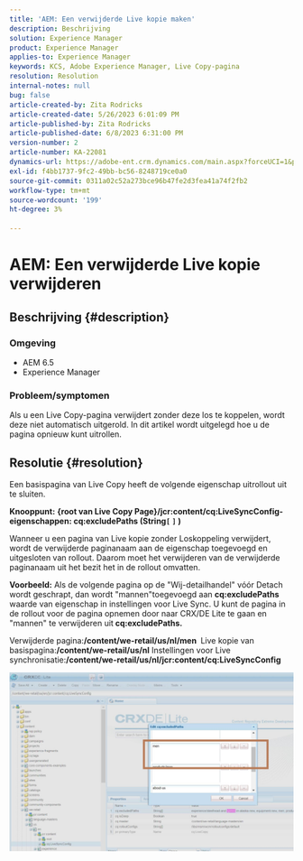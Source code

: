 ```yaml
---
title: 'AEM: Een verwijderde Live kopie maken'
description: Beschrijving
solution: Experience Manager
product: Experience Manager
applies-to: Experience Manager
keywords: KCS, Adobe Experience Manager, Live Copy-pagina
resolution: Resolution
internal-notes: null
bug: false
article-created-by: Zita Rodricks
article-created-date: 5/26/2023 6:01:09 PM
article-published-by: Zita Rodricks
article-published-date: 6/8/2023 6:31:00 PM
version-number: 2
article-number: KA-22081
dynamics-url: https://adobe-ent.crm.dynamics.com/main.aspx?forceUCI=1&pagetype=entityrecord&etn=knowledgearticle&id=26052845-effb-ed11-8849-6045bd0063aa
exl-id: f4bb1737-9fc2-49bb-bc56-8248719ce0a0
source-git-commit: 0311a02c52a273bce96b47fe2d3fea41a74f2fb2
workflow-type: tm+mt
source-wordcount: '199'
ht-degree: 3%

---
```


# AEM: Een verwijderde Live kopie verwijderen

## Beschrijving {#description}


### <b>Omgeving</b>

- AEM 6.5
- Experience Manager


### <b>Probleem/symptomen</b>

Als u een Live Copy-pagina verwijdert zonder deze los te koppelen, wordt deze niet automatisch uitgerold. In dit artikel wordt uitgelegd hoe u de pagina opnieuw kunt uitrollen.


## Resolutie {#resolution}


Een basispagina van Live Copy heeft de volgende eigenschap &#x200B; uitrollout uit te sluiten.

<b>Knooppunt:</b> <b>{root van Live Copy Page}/jcr:content/cq:LiveSyncConfig-eigenschappen: cq:excludePaths (String`[` `]` )</b>

Wanneer u een pagina van Live kopie zonder Loskoppeling verwijdert, wordt de verwijderde paginanaam aan de eigenschap toegevoegd en uitgesloten van rollout.
Daarom moet het verwijderen van de verwijderde paginanaam uit het bezit het in de rollout omvatten.

<b>Voorbeeld:</b>
Als de volgende pagina op de &quot;Wij-detailhandel&quot; vóór Detach wordt geschrapt, dan wordt &quot;mannen&quot;toegevoegd aan <b>cq:excludePaths </b>waarde van eigenschap in instellingen voor Live Sync.
U kunt de pagina in de rollout voor de pagina opnemen door naar CRX/DE Lite te gaan en &quot;mannen&quot; te verwijderen uit<b> cq:excludePaths.</b>

Verwijderde pagina:<b>/content/we-retail/us/nl/men </b>
Live kopie van basispagina:<b>/content/we-retail/us/nl</b>
Instellingen voor Live synchronisatie:<b>/content/we-retail/us/nl/jcr:content/cq:LiveSyncConfig</b>

![](assets/a7eb936c-03f6-ed11-8848-6045bd006295.png)
